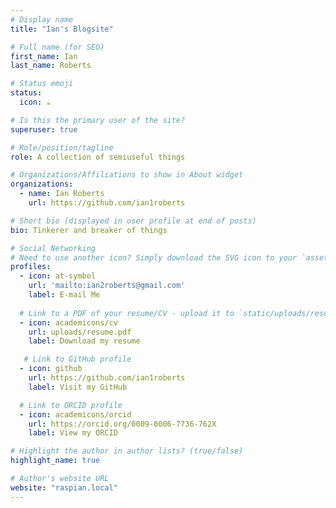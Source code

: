 ```yaml
---
# Display name
title: "Ian's Blogsite"

# Full name (for SEO)
first_name: Ian
last_name: Roberts

# Status emoji
status:
  icon: ☕️

# Is this the primary user of the site?
superuser: true

# Role/position/tagline
role: A collection of semiuseful things

# Organizations/Affiliations to show in About widget
organizations:
  - name: Ian Roberts
    url: https://github.com/ian1roberts

# Short bio (displayed in user profile at end of posts)
bio: Tinkerer and breaker of things

# Social Networking
# Need to use another icon? Simply download the SVG icon to your `assets/media/icons/` folder.
profiles:
  - icon: at-symbol
    url: 'mailto:ian2roberts@gmail.com'
    label: E-mail Me
 
  # Link to a PDF of your resume/CV - upload it to `static/uploads/resume.pdf`
  - icon: academicons/cv
    url: uploads/resume.pdf
    label: Download my resume

   # Link to GitHub profile
  - icon: github
    url: https://github.com/ian1roberts
    label: Visit my GitHub

  # Link to ORCID profile
  - icon: academicons/orcid
    url: https://orcid.org/0009-0006-7736-762X
    label: View my ORCID

# Highlight the author in author lists? (true/false)
highlight_name: true

# Author's website URL
website: "raspian.local"
---
```


